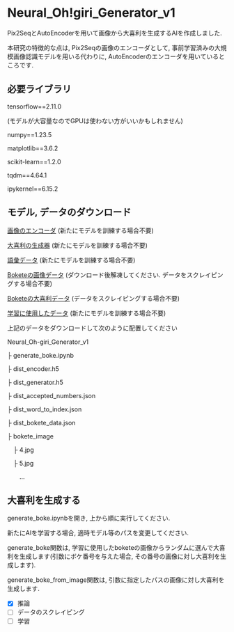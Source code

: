 # Neural_Oh!giri_Generator_v1

Pix2SeqとAutoEncoderを用いて画像から大喜利を生成するAIを作成しました.

本研究の特徴的な点は, Pix2Seqの画像のエンコーダとして, 事前学習済みの大規模画像認識モデルを用いる代わりに, AutoEncoderのエンコーダを用いているところです.

## 必要ライブラリ

tensorflow==2.11.0

(モデルが大容量なのでGPUは使わない方がいいかもしれません)

numpy==1.23.5

matplotlib==3.6.2

scikit-learn==1.2.0

tqdm==4.64.1

ipykernel==6.15.2
 

## モデル, データのダウンロード

[画像のエンコーダ](https://drive.google.com/file/d/1VL3Gyr91_LSSVPyHknY4RnZMfy6Z8PZu/view?usp=share_link)
(新たにモデルを訓練する場合不要)

[大喜利の生成器](https://drive.google.com/file/d/1zxl9RC8dZFF4hYltz4V5AkHqgQTDZ8tf/view?usp=share_link)
(新たにモデルを訓練する場合不要)

[語彙データ](https://drive.google.com/file/d/1TelxXPss39oHVkOlEpGvmbCgQrsQMMib/view?usp=share_link)
(新たにモデルを訓練する場合不要)

[Boketeの画像データ](https://drive.google.com/file/d/1JJxKH7oYjtbjDebvMCyq15WWmklSHSvE/view?usp=share_link)
(ダウンロード後解凍してください. データをスクレイピングする場合不要)

[Boketeの大喜利データ](https://drive.google.com/file/d/1_cKPz-zfRphi9oa7wTMV_ilyaBbkqCs5/view?usp=share_link)
(データをスクレイピングする場合不要)

[学習に使用したデータ](https://drive.google.com/file/d/1G6HkNVT-OX7mhvutLt7HYuIU_k0a9JWm/view?usp=share_link)
(新たにモデルを訓練する場合不要)

上記のデータをダウンロードして次のように配置してください

Neural_Oh-giri_Generator_v1

├ generate_boke.ipynb

├ dist_encoder.h5

├ dist_generator.h5

├ dist_accepted_numbers.json

├ dist_word_to_index.json

├ dist_bokete_data.json

├ bokete_image

&emsp;├ 4.jpg

&emsp;├ 5.jpg

&emsp;&emsp;...

## 大喜利を生成する

generate_boke.ipynbを開き, 上から順に実行してください.

新たにAIを学習する場合, 適時モデル等のパスを変更してください.

generate_boke関数は, 学習に使用したboketeの画像からランダムに選んで大喜利を生成します(引数にボケ番号を与えた場合, その番号の画像に対し大喜利を生成します).

generate_boke_from_image関数は, 引数に指定したパスの画像に対し大喜利を生成します.

- [X] 推論
- [ ] データのスクレイピング
- [ ] 学習
